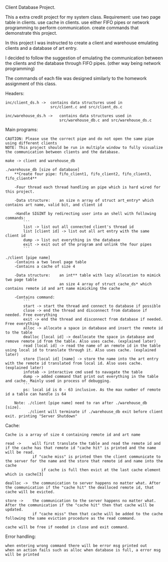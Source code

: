 Client Database Project.

This a extra credit project for my system class.
Requirement:
	use two page table in clients.
	use cache in clients.
	use either FIFO pipes or network programming to perform communication.
	create commands that demonstrate this project.

In this project I was instructed to create a client and warehouse
emulating clients and a database of art entry.

I decided to follow the suggestion of emulating the communication
between the clients and the database through FIFO pipes. (other way being network programming)

The commands of each file was designed similarly to the homework assignment of this class.

Headers:

	inc/client_ds.h ->	contains data structures used in
						src/client.c and src/client_ds.c

	inc/warehouse_ds.h ->	contains data structures used in
							src/warehouse_db.c and src/warehouse_ds.c


Main programs:

	CAUTION: Please use the correct pipe and do not open the same pipe using different clients
	NOTE: This project should be run in multiple window to fully visualize the communication between clients and the database.

	make -> client and warehouse_db

	./warehouse_db [size of database]
		**Create four pipe: fifo_client1, fifo_client2, fifo_client3, fifo_client4**

		-Four thread each thread handling an pipe which is hard wired for this project.

		-Data structure:	an size n array of struct art_entry* which contains art name, valid bit, and client id

		-Handle SIGINT by redirecting user into an shell with following commands:
			```
			list -> list out all connected client's thread id
			list [client id] -> list out all art entry with the same client id
			dump -> list out everything in the database
			exit -> exit out of the program and unlink the four pipes
			```

	./client [pipe name]
		-Contains a two level page table
		-Contains a cache of size 4

		-Data structure:	an int** table with lazy allocation to mimick two page table
							an size 4 array of struct cache_ds* which contains remote id and art name mimicking the cache

		-Contains command:
			```
			start -> start the thread and connect to database if possible
			close -> end the thread and disconnect from database if needed. Free everything
			exit -> end the thread and disconnect from database if needed. Free everything
			alloc -> allocate a space in database and insert the remote id to the table
			dealloc [local id] -> deallocate the space in database and remove remote id from the table. Also uses cache. (explained later)
			read [local id] -> read the name of an remote id in the table using local id to translate through it. Also uses cache. (explained later)
			store [local id] [name] -> store the name into the art entry with the remote id translated from local id. Also uses cache. (explained later)
			infotab -> interactive cmd used to navagate the table
			dump -> added command that print out everything in the table and cache. Mainly used in process of debugging.
			```
			ps: local id is 0 - 63 inclusive. As the max number of remote id a table can handle is 64

		Note: ./client [pipe name] need to ran after ./warehouse_db [size].
			  ./client will terminate if ./warehouse_db exit before client exit. printing "Server Shutdown"


Cache:

	Cache is a array of size 4 containing remote id and art name

	read ->		will first translate the table and read the remote id and if the cache has that remote id "cache hit" is printed and the name will be read.
				if "cache miss" is printed then the client communicate to the server for the name and the store that remote id and name into the cache
					if cache is full then evict at the last cache element which is cache[3]

	dealloc ->	the communication to server happens no matter what. After the communication if the "cache hit" the dealloced remote id, that cache will be evicted.

	store ->	the communication to the server happens no matter what. After the communication if the "cache hit" then that cache will be updated.
				if "cache miss" then that cache will be added to the cache following the same eviction procedure as the read command.

	cache will be free if needed in close and exit command.


Error handling:

	when entering wrong command there will be error msg printed out
	when an action fails such as alloc when database is full, a error msg will be printed
